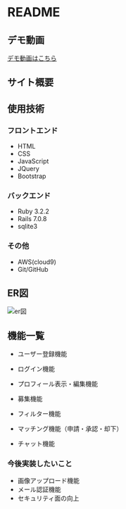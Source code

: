 # README

## デモ動画
[デモ動画はこちら](https://drive.google.com/file/d/14QC8etm8Z5ULQ7lU_3UtLUqtFp3pAdIU/view?usp=sharing)

## サイト概要


## 使用技術

### フロントエンド
- HTML
- CSS
- JavaScript
- JQuery
- Bootstrap

### バックエンド
- Ruby 3.2.2
- Rails 7.0.8
- sqlite3

### その他
- AWS(cloud9)
- Git/GitHub

## ER図
![er図](https://github.com/tsuboryoma/AnglerMatching/assets/141892736/fb89305a-9841-40da-b2d1-b092500e07d1)

## 機能一覧

- ユーザー登録機能


- ログイン機能


- プロフィール表示・編集機能


- 募集機能


- フィルター機能


- マッチング機能（申請・承認・却下）

  
- チャット機能

### 今後実装したいこと

- 画像アップロード機能
- メール認証機能
- セキュリティ面の向上
